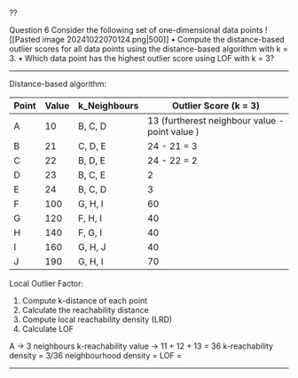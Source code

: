 ??

Question 6
Consider the following set of one-dimensional data points
![[Pasted image 20241022070124.png|500]]
• Compute the distance-based outlier scores for all data points using the distance-based algorithm
with k = 3.
• Which data point has the highest outlier score using LOF with k = 3?

------------

Distance-based algorithm:

| Point | Value | k_Neighbours | Outlier Score (k = 3)                           |
| ----- | ----- | ------------ | ----------------------------------------------- |
| A     | 10    | B, C, D      | 13 (furtherest neighbour value - point value  ) |
| B     | 21    | C, D, E      | 24 - 21 = 3                                     |
| C     | 22    | B, D, E      | 24 - 22 = 2                                     |
| D     | 23    | B, C, E      | 2                                               |
| E     | 24    | B, C, D      | 3                                               |
| F     | 100   | G, H, I      | 60                                              |
| G     | 120   | F, H, I      | 40                                              |
| H     | 140   | F, G, I      | 40                                              |
| I     | 160   | G, H, J      | 40                                              |
| J     | 190   | G, H, I      | 70                                              |








Local Outlier Factor: 

1. Compute k-distance of each point
2. Calculate the reachability distance
3. Compute local reachability density (LRD)
4. Calculate LOF


A -> 3 neighbours
k-reachability value -> 11 + 12 + 13 = 36 
k-reachability density = 3/36
neighbourhood density = 
LOF = 


------------
